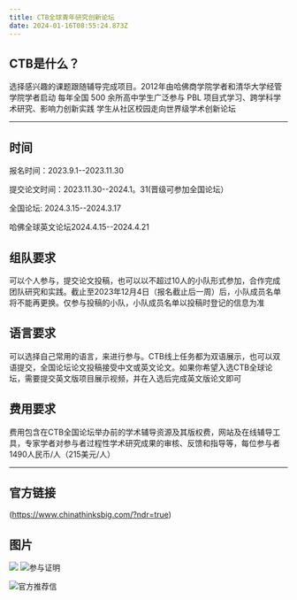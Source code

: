```yaml
---
title: CTB全球青年研究创新论坛
date: 2024-01-16T08:55:24.873Z
---
```

## CTB是什么？

选择感兴趣的课题跟随辅导完成项目。2012年由哈佛商学院学者和清华大学经管学院学者启动
每年全国 500 余所高中学生广泛参与
PBL 项目式学习、跨学科学术研究、影响力创新实践
学生从社区校园走向世界级学术创新论坛

- - -

## 时间

报名时间：2023.9.1--2023.11.30

提交论文时间：2023.11.30--2024.1。31(晋级可参加全国论坛）

全国论坛: 2024.3.15--2024.3.17

哈佛全球英文论坛2024.4.15--2024.4.21

## 组队要求

可以个人参与，提交论文投稿，也可以以不超过10人的小队形式参加，合作完成团队研究和实践。截止至2023年12月4日（报名截止后一周）后，小队成员名单将不能再更换。仅参与投稿的小队，小队成员名单以投稿时登记的信息为准

## 语言要求

可以选择自己常用的语言，来进行参与。CTB线上任务都为双语展示，也可以双语提交，全国论坛论文投稿接受中文或英文论文。如果你希望入选CTB全球论坛，需要提交英文版项目展示视频，并在入选后完成英文版论文即可

## 费用要求

费用包含在CTB全国论坛举办前的学术辅导资源及其版权费，网站及在线辅导工具，专家学者对参与者过程性学术研究成果的审核、反馈和指导等，每位参与者1490人民币/人（215美元/人）

- - -

## 官方链接

(https://www.chinathinksbig.com/?ndr=true)

## 图片

![](https://ctb20.oss-cn-hangzhou.aliyuncs.com/web23-24/inner/why-join-ctb/1.png)
![参与证明](https://ctb20.oss-cn-hangzhou.aliyuncs.com/web23-24/inner/why-join-ctb/3.png)

![官方推荐信](https://ctb20.oss-cn-hangzhou.aliyuncs.com/web23-24/inner/why-join-ctb/2.png)
